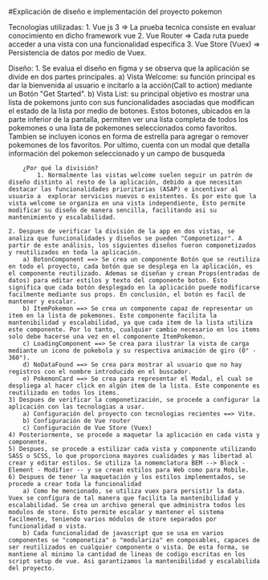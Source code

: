 
#Explicación de diseño e implementación del proyecto pokemon

Tecnologias utilizadas:
    1. Vue js 3 => La prueba tecnica consiste en evaluar conocimiento en dicho framework vue
    2. Vue Router => Cada ruta puede acceder a una vista con una funcionalidad especifica
    3. Vue Store (Vuex) => Persistencia de datos por medio de Vuex.

Diseño:
    1. Se evalua el diseño en figma y se observa que la aplicación se divide en dos partes principales.
        a) Vista Welcome: su función principal es dar la bienvenida al usuario e incitarlo a la acción(Call to action) mediante un Botón "Get Started".
        b) Vista List: su principal objetivo es mostrar una lista de pokemons junto con sus funcionalidades asociadas que modifican el estado de la lista por medio de botones. Estos botones, ubicados en la parte inferior de la pantalla, permiten ver una lista completa de todos los pokemones o una lista de pokemones seleccionados como favoritos. Tambien se incluyen iconos en forma de estrella para agregar o remover pokemones de los favoritos. Por ultimo, cuenta con un modal que detalla información del pokemon seleccionado y un campo de busqueda

        ¿Por qué la división?
            1. Normalmente las vistas welcome suelen seguir un patrón de diseño distinto al resto de la aplicación, debido a que necesitan destacar las funcionalidades prioritarias (ASAP) e incentivar al usuario a  explorar servicios nuevos o existentes. Es por esto que la vista welcome se organiza en una vista independiente, Esto permite modificar su diseño de manera sencilla, facilitando asi su mantenimiento y escalabilidad.

    2. Despues de verificar la división de la app en dos vistas, se analiza que funcionalidades y diseños se pueden "Componetizar". A partir de este análisis, los siguientes diseños fueron componetizados y reutilizados en toda la aplicación.
        a) BotonComponent ==> Se crea un componente Botón que se reutiliza en todo el proyecto, cada botón que se desplega en la aplicación, es el componente reutilizado. Ademas se diseñan y crean Props(entradas de datos) para editar estilos y texto del componente boton. Esto significa que cada botón desplegado en la aplicación puede modificarse facilmente mediante sus props. En conclusión, el botón es facil de mantener y escalar.
        b) ItemPokemon ==> Se crea un componente capaz de representar un item en la lista de pokemones. Este componente facilita la mantenibilidad y escalabilidad, ya que cada item de la lista utiliza este componente. Por lo tanto, cualquier cambio necesario en los items solo debe hacerse una vez en el componente ItemPokemon.
        c) LoadingComponent ==> Se crea para ilustrar la vista de carga mediante un icono de pokebola y su respectiva animación de giro (0° - 360°).
        d) NoDataFound ==> Se crea para mostrar al usuario que no hay registros con el nombre introducido en el buscador.
        e) PokemonCard ==> Se crea para representar el Modal, el cual se despliega al hacer click en algún item de la lista. Este componente es reutilizado en todos los items.
    3) Despues de verificar la componetización, se procede a configurar la aplicación con las tecnologias a usar.
        a) Configuración del proyecto con tecnologias recientes ==> Vite.
        b) Configuración de Vue router
        c) Configuración de Vue Store (Vuex)
    4) Posteriormente, se procede a maquetar la aplicación en cada vista y componente.
    5) Despues, se procede a estilizar cada vista y componente utilizando SASS o SCSS, lo que proporciona mayores cualidades y mas libertad al crear y editar estilos. Se utiliza la nomemclatura BEM --> Block - Element - Modifier -- y se crean estilos para Web como para Mobile.
    6) Despues de tener la maquetación y los estilos implementados, se procede a crear toda la funcionalidad
        a) Como he mencionado, se utiliza vuex para persistir la data. Vuex se configura de tal manera que facilita la mantenibilidad y escalabilidad. Se crea un archivo general que administra todos los modulos de store. Esto permite escalar y mantener el sistema facilmente, teniendo varios módulos de store separados por funcionalidad o vista.
        b) Cada funcionalidad de javascript que se usa en varios componentes se "componetiza" o "modulariza" en composables, capaces de ser reutilizados en cualquier componente o vista. De esta forma, se mantiene al minimo la cantidad de lineas de codigo escritas en los script setup de vue. Asi garantizamos la mantenibilidad y escalabilida del proyecto.